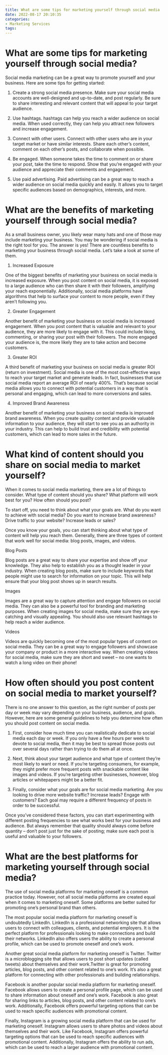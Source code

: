 ```yaml
---
title: What are some tips for marketing yourself through social media
date: 2022-08-17 20:10:35
categories:
- Marketing Services
tags:
---
```



#  What are some tips for marketing yourself through social media?

Social media marketing can be a great way to promote yourself and your business. Here are some tips for getting started:

1. Create a strong social media presence. Make sure your social media accounts are well-designed and up-to-date, and post regularly. Be sure to share interesting and relevant content that will appeal to your target audience.

2. Use hashtags. hashtags can help you reach a wider audience on social media. When used correctly, they can help you attract new followers and increase engagement.

3. Connect with other users. Connect with other users who are in your target market or have similar interests. Share each other’s content, comment on each other’s posts, and collaborate when possible.

4. Be engaged. When someone takes the time to comment on or share your post, take the time to respond. Show that you’re engaged with your audience and appreciate their comments and engagement.

5. Use paid advertising. Paid advertising can be a great way to reach a wider audience on social media quickly and easily. It allows you to target specific audiences based on demographics, interests, and more.

#  What are the benefits of marketing yourself through social media?

As a small business owner, you likely wear many hats and one of those may include marketing your business. You may be wondering if social media is the right tool for you. The answer is yes! There are countless benefits to marketing your business through social media. Let’s take a look at some of them.

1. Increased Exposure

One of the biggest benefits of marketing your business on social media is increased exposure. When you post content on social media, it is exposed to a large audience who can then share it with their followers, amplifying your reach exponentially. Additionally, social media platforms have algorithms that help to surface your content to more people, even if they aren’t following you.

2. Greater Engagement

Another benefit of marketing your business on social media is increased engagement. When you post content that is valuable and relevant to your audience, they are more likely to engage with it. This could include liking, commenting, or sharing your post with their followers. The more engaged your audience is, the more likely they are to take action and become customers.

3. Greater ROI

A third benefit of marketing your business on social media is greater ROI (return on investment). Social media is one of the most cost-effective ways to reach your target market and generate leads. In fact, businesses that use social media report an average ROI of nearly 400%. That’s because social media allows you to connect with potential customers in a way that is personal and engaging, which can lead to more conversions and sales.

4. Improved Brand Awareness

Another benefit of marketing your business on social media is improved brand awareness. When you create quality content and provide valuable information to your audience, they will start to see you as an authority in your industry. This can help to build trust and credibility with potential customers, which can lead to more sales in the future.

#  What kind of content should you share on social media to market yourself?

When it comes to social media marketing, there are a lot of things to consider. What type of content should you share? What platform will work best for you? How often should you post?

To start off, you need to think about what your goals are. What do you want to achieve with social media? Do you want to increase brand awareness? Drive traffic to your website? Increase leads or sales?

Once you know your goals, you can start thinking about what type of content will help you reach them. Generally, there are three types of content that work well for social media: blog posts, images, and videos.

Blog Posts

Blog posts are a great way to share your expertise and show off your knowledge. They also help to establish you as a thought leader in your industry. When creating blog posts, make sure to include keywords that people might use to search for information on your topic. This will help ensure that your blog post shows up in search results.

Images

Images are a great way to capture attention and engage followers on social media. They can also be a powerful tool for branding and marketing purposes. When creating images for social media, make sure they are eye-catching and visually appealing. You should also use relevant hashtags to help reach a wider audience.

Videos

Videos are quickly becoming one of the most popular types of content on social media. They can be a great way to engage followers and showcase your company or product in a more interactive way. When creating videos for social media, make sure they are short and sweet – no one wants to watch a long video on their phone!

#  How often should you post content on social media to market yourself?

There is no one answer to this question, as the right number of posts per day or week may vary depending on your business, audience, and goals. However, here are some general guidelines to help you determine how often you should post content on social media.

1. First, consider how much time you can realistically dedicate to social media each day or week. If you only have a few hours per week to devote to social media, then it may be best to spread those posts out over several days rather than trying to do them all at once.

2. Next, think about your target audience and what type of content they’re most likely to want or need. If you’re targeting consumers, for example, they might prefer more frequent posts with snackable content like images and videos. If you’re targeting other businesses, however, blog articles or whitepapers might be a better fit.

3. Finally, consider what your goals are for social media marketing. Are you looking to drive more website traffic? Increase leads? Engage with customers? Each goal may require a different frequency of posts in order to be successful.

Once you’ve considered these factors, you can start experimenting with different posting frequencies to see what works best for your business and audience. But always remember that quality should always come before quantity – don’t post just for the sake of posting; make sure each post is useful and valuable to your followers.

#  What are the best platforms for marketing yourself through social media?

The use of social media platforms for marketing oneself is a common practice today. However, not all social media platforms are created equal when it comes to marketing oneself. Some platforms are better suited for promoting one’s personal brand than others.

The most popular social media platform for marketing oneself is undoubtedly LinkedIn. LinkedIn is a professional networking site that allows users to connect with colleagues, clients, and potential employers. It is the perfect platform for professionals looking to make connections and build their networks. LinkedIn also offers users the ability to create a personal profile, which can be used to promote oneself and one’s work.

Another great social media platform for marketing oneself is Twitter. Twitter is a microblogging site that allows users to post short updates (called tweets) about themselves and their work.Twitter is great for promoting articles, blog posts, and other content related to one’s work. It’s also a great platform for connecting with other professionals and building relationships.

Facebook is another popular social media platform for marketing oneself. Facebook allows users to create a personal profile page, which can be used to share information about oneself and one’s work. Facebook is also great for sharing links to articles, blog posts, and other content related to one’s work. Additionally, Facebook offers powerful targeting options that can be used to reach specific audiences with promotional content.

Finally, Instagram is a growing social media platform that can be used for marketing oneself. Instagram allows users to share photos and videos about themselves and their work. Like Facebook, Instagram offers powerful targeting options that can be used to reach specific audiences with promotional content. Additionally, Instagram offers the ability to run ads, which can be used to reach a larger audience with promotional content.